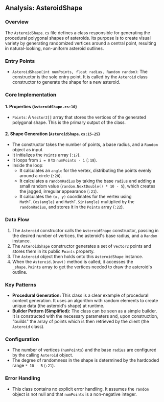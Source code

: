 ## Analysis: AsteroidShape

### Overview
The `AsteroidShape.cs` file defines a class responsible for generating the procedural polygonal shapes of asteroids. Its purpose is to create visual variety by generating randomized vertices around a central point, resulting in natural-looking, non-uniform asteroid outlines.

### Entry Points
- `AsteroidShape(int numPoints, float radius, Random random)`: The constructor is the sole entry point. It is called by the `Asteroid` class constructor to generate the shape for a new asteroid.

### Core Implementation

#### 1. Properties (`AsteroidShape.cs:10`)
- `Points`: A `Vector2[]` array that stores the vertices of the generated polygonal shape. This is the primary output of the class.

#### 2. Shape Generation (`AsteroidShape.cs:15-25`)
- The constructor takes the number of points, a base radius, and a `Random` object as input.
- It initializes the `Points` array (`:17`).
- It loops from `i = 0` to `numPoints - 1` (`:18`).
- Inside the loop:
    - It calculates an `angle` for the vertex, distributing the points evenly around a circle (`:20`).
    - It calculates a `randomRadius` by taking the base `radius` and adding a small random value (`random.NextDouble() * 10 - 5`), which creates the jagged, irregular appearance (`:21`).
    - It calculates the `(x, y)` coordinates for the vertex using `MathF.Cos(angle)` and `MathF.Sin(angle)` multiplied by the `randomRadius`, and stores it in the `Points` array (`:22`).

### Data Flow
1.  The `Asteroid` constructor calls the `AsteroidShape` constructor, passing in the desired number of vertices, the asteroid's base radius, and a `Random` instance.
2.  The `AsteroidShape` constructor generates a set of `Vector2` points and stores them in its public `Points` property.
3.  The `Asteroid` object then holds onto this `AsteroidShape` instance.
4.  When the `Asteroid.Draw()` method is called, it accesses the `_shape.Points` array to get the vertices needed to draw the asteroid's outline.

### Key Patterns
- **Procedural Generation:** This class is a clear example of procedural content generation. It uses an algorithm with random elements to create unique data (the asteroid's shape) at runtime.
- **Builder Pattern (Simplified):** The class can be seen as a simple builder. It is constructed with the necessary parameters and, upon construction, "builds" the array of points which is then retrieved by the client (the `Asteroid` class).

### Configuration
- The number of vertices (`numPoints`) and the base `radius` are configured by the calling `Asteroid` object.
- The degree of randomness in the shape is determined by the hardcoded range `* 10 - 5` (`:21`).

### Error Handling
- This class contains no explicit error handling. It assumes the `random` object is not null and that `numPoints` is a non-negative integer.